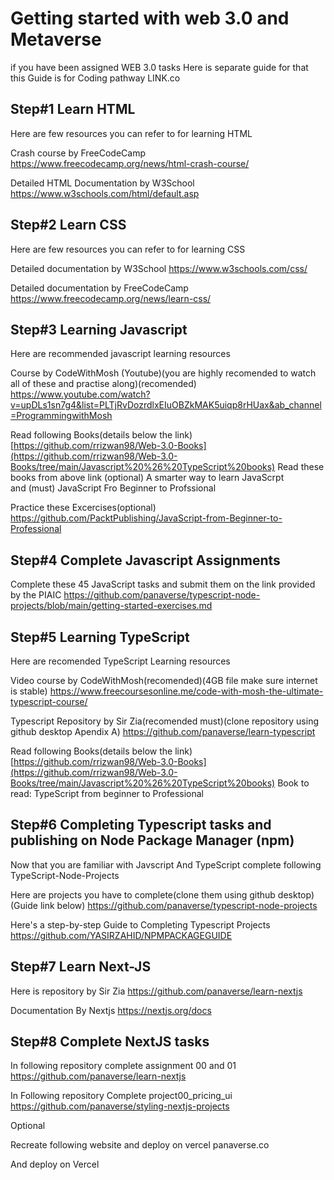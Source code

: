 #   Getting started with web 3.0 and Metaverse 
if you have been assigned WEB 3.0 tasks Here is separate guide for that this Guide is for Coding pathway
    LINK.co
## Step#1 Learn HTML

Here are few resources you can refer to for learning HTML

Crash course by FreeCodeCamp
                https://www.freecodecamp.org/news/html-crash-course/  
    
Detailed HTML Documentation by W3School    
                https://www.w3schools.com/html/default.asp      
    
## Step#2 Learn CSS

Here are few resources you can refer to for learning CSS

Detailed documentation by W3School
                https://www.w3schools.com/css/                           

Detailed documentation by FreeCodeCamp
                https://www.freecodecamp.org/news/learn-css/              
    
## Step#3 Learning Javascript

Here are recommended javascript learning resources

Course by CodeWithMosh (Youtube)(you are highly recomended to watch all of these and practise along)(recomended)
    https://www.youtube.com/watch?v=upDLs1sn7g4&list=PLTjRvDozrdlxEIuOBZkMAK5uiqp8rHUax&ab_channel=ProgrammingwithMosh

Read following Books(details below the link)
    [https://github.com/rrizwan98/Web-3.0-Books](https://github.com/rrizwan98/Web-3.0-Books/tree/main/Javascript%20%26%20TypeScript%20books)
Read these books from above link (optional)
        A smarter way to learn JavaScrpt   
and (must)
        JavaScript Fro Beginner to Profssional
    
Practice these Excercises(optional)
    https://github.com/PacktPublishing/JavaScript-from-Beginner-to-Professional

## Step#4 Complete Javascript Assignments

Complete these 45 JavaScript tasks and submit them on the link provided by the PIAIC
    https://github.com/panaverse/typescript-node-projects/blob/main/getting-started-exercises.md

## Step#5 Learning TypeScript

Here are recomended TypeScript Learning resources

Video course by CodeWithMosh(recomended)(4GB file make sure internet is stable)
    https://www.freecoursesonline.me/code-with-mosh-the-ultimate-typescript-course/
    
Typescript Repository by Sir Zia(recomended must)(clone repository using github desktop Apendix A)
    https://github.com/panaverse/learn-typescript
    
Read following Books(details below the link)
    [https://github.com/rrizwan98/Web-3.0-Books](https://github.com/rrizwan98/Web-3.0-Books/tree/main/Javascript%20%26%20TypeScript%20books)
Book to read: TypeScript from beginner to Professional

## Step#6 Completing Typescript tasks and publishing on Node Package Manager (npm)

Now that you are familiar with Javscript And TypeScript complete following TypeScript-Node-Projects

Here are projects you have to complete(clone them using github desktop)(Guide link below)
    https://github.com/panaverse/typescript-node-projects

Here's a step-by-step Guide to Completing Typescript Projects
    https://github.com/YASIRZAHID/NPMPACKAGEGUIDE
    
## Step#7 Learn Next-JS 

Here is repository by Sir Zia
    https://github.com/panaverse/learn-nextjs
    
Documentation By Nextjs
    https://nextjs.org/docs
    
## Step#8 Complete NextJS tasks

In following repository complete assignment 00 and 01
    https://github.com/panaverse/learn-nextjs
    
In Following repository Complete project00_pricing_ui
    https://github.com/panaverse/styling-nextjs-projects

Optional

Recreate following website and deploy on vercel
    panaverse.co
    
And deploy on Vercel    
 


    
    
